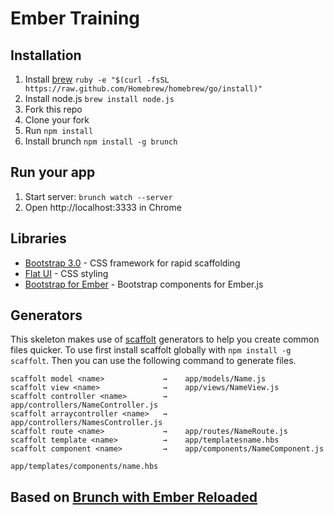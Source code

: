 # Ember Training

## Installation

1. Install [brew](http://brew.sh/) ```ruby -e "$(curl -fsSL https://raw.github.com/Homebrew/homebrew/go/install)"```
2. Install node.js ```brew install node.js```
3. Fork this repo
4. Clone your fork
5. Run `npm install`
5. Install brunch ```npm install -g brunch```

## Run your app

1. Start server: ```brunch watch --server```
2. Open http://localhost:3333 in Chrome

## Libraries

* [Bootstrap 3.0](http://getbootstrap.com/css/) - CSS framework for rapid scaffolding
* [Flat UI](http://designmodo.github.io/Flat-UI/) - CSS styling
* [Bootstrap for Ember](http://ember-addons.github.io/bootstrap-for-ember/dist/#/show_components/alert) - Bootstrap components for Ember.js

## Generators

This skeleton makes use of [scaffolt](https://github.com/paulmillr/scaffolt#readme) generators to help you create common files quicker. To use first install scaffolt globally with `npm install -g scaffolt`. Then you can use the following command to generate files.

```
scaffolt model <name>             →    app/models/Name.js
scaffolt view <name>              →    app/views/NameView.js
scaffolt controller <name>        →    app/controllers/NameController.js
scaffolt arraycontroller <name>   →    app/controllers/NamesController.js
scaffolt route <name>             →    app/routes/NameRoute.js
scaffolt template <name>          →    app/templatesname.hbs
scaffolt component <name>         →    app/components/NameComponent.js
                                       app/templates/components/name.hbs
```

## Based on [Brunch with Ember Reloaded](https://github.com/gcollazo/brunch-with-ember-reloaded)
